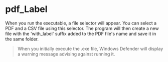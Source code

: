 # pdf_Label
When you run the executable, a file selector will appear. You can select a PDF and a CSV file using this selector. The program will then create a new file with the 'with_label' suffix added to the PDF file's name and save it in the same folder.

> When you initially execute the .exe file, Windows Defender will display a warning message advising against running it.

